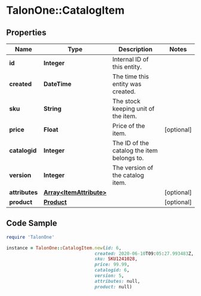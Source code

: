# TalonOne::CatalogItem

## Properties

Name | Type | Description | Notes
------------ | ------------- | ------------- | -------------
**id** | **Integer** | Internal ID of this entity. | 
**created** | **DateTime** | The time this entity was created. | 
**sku** | **String** | The stock keeping unit of the item. | 
**price** | **Float** | Price of the item. | [optional] 
**catalogid** | **Integer** | The ID of the catalog the item belongs to. | 
**version** | **Integer** | The version of the catalog item. | 
**attributes** | [**Array&lt;ItemAttribute&gt;**](ItemAttribute.md) |  | [optional] 
**product** | [**Product**](Product.md) |  | [optional] 

## Code Sample

```ruby
require 'TalonOne'

instance = TalonOne::CatalogItem.new(id: 6,
                                 created: 2020-06-10T09:05:27.993483Z,
                                 sku: SKU1241028,
                                 price: 99.99,
                                 catalogid: 6,
                                 version: 5,
                                 attributes: null,
                                 product: null)
```


